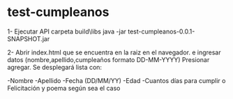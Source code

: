 # test-cumpleanos

1- Ejecutar API
   carpeta build\libs java -jar test-cumpleanos-0.0.1-SNAPSHOT.jar
   
2- Abrir index.html que se encuentra en la raiz en el navegador.
e ingresar datos (nombre,apellido,cumpleaños formato DD-MM-YYYY)
Presionar agregar. Se desplegará lista con:

-Nombre 
-Apellido 
-Fecha (DD/MM/YY) 
-Edad 
-Cuantos días para cumplir o Felicitación y poema según sea el caso


